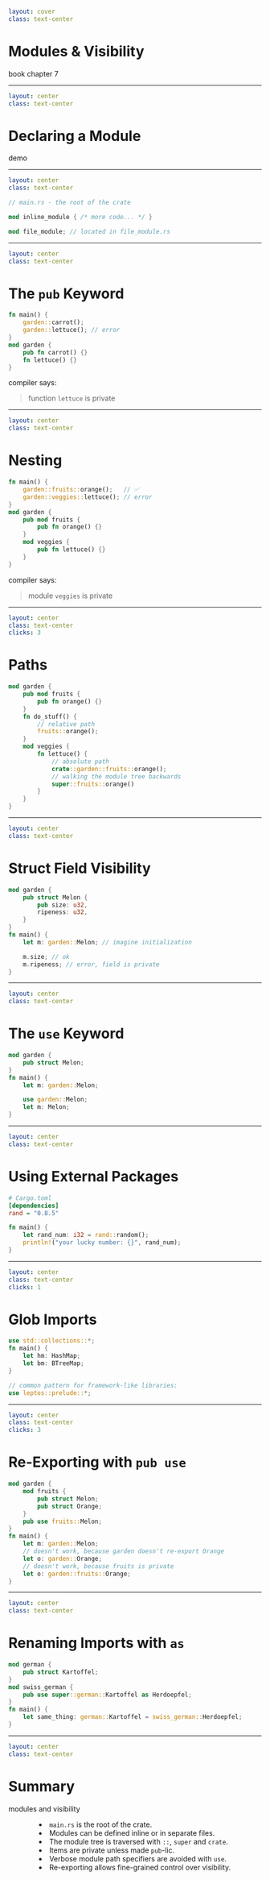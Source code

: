 ```yaml
layout: cover
class: text-center
```

# Modules & Visibility

book chapter 7

<Nr />

---

```yaml
layout: center
class: text-center
```

# Declaring a Module

demo

<Nr />

---

```yaml
layout: center
class: text-center
```

```rust
// main.rs - the root of the crate

mod inline_module { /* more code... */ }

mod file_module; // located in file_module.rs
```

<Nr />

---

```yaml
layout: center
class: text-center
```

# The `pub` Keyword

```rust {2,3,5-8}
fn main() {
    garden::carrot();
    garden::lettuce(); // error
}
mod garden {
    pub fn carrot() {}
    fn lettuce() {}
}
```

compiler says:

> function `lettuce` is private

<div
    style="background-color: red"
    class="h-0.8 rounded absolute top-76.5 left-99.5 w-6.5"
></div>

<Nr />

---

```yaml
layout: center
class: text-center
```

# Nesting

```rust {2,3,5-12}
fn main() {
    garden::fruits::orange();   // ✅
    garden::veggies::lettuce(); // error
}
mod garden {
    pub mod fruits {
        pub fn orange() {}
    }
    mod veggies {
        pub fn lettuce() {}
    }
}
```

compiler says:

> module `veggies` is private

<div
    style="background-color: red"
    class="h-0.8 rounded absolute top-82 left-85 w-5"
></div>
<div
    style="background-color: red"
    class="h-0.8 rounded absolute top-88.5 left-98 w-7"
></div>

<Nr />

---

```yaml
layout: center
class: text-center
clicks: 3
```

# Paths

```rust {2-4,6-7|1-4,9,11-12,16-17|1-4,9,13-14,16-17|all} {at: 0}
mod garden {
    pub mod fruits {
        pub fn orange() {}
    }
    fn do_stuff() {
        // relative path
        fruits::orange();
    }
    mod veggies {
        fn lettuce() {
            // absolute path
            crate::garden::fruits::orange();
            // walking the module tree backwards
            super::fruits::orange()
        }
    }
}
```

<div
    style="background-color: red"
    class="h-0.8 rounded absolute top-96 left-98 w-12"
    v-click="[1,2]"
></div>
<div
    style="background-color: red"
    class="h-0.8 rounded absolute top-108 left-98 w-12"
    v-click="[2,3]"
></div>

<Nr />

---

```yaml
layout: center
class: text-center
```

# Struct Field Visibility

```rust {2-5|8|3-4,10-11}
mod garden {
    pub struct Melon {
        pub size: u32,
        ripeness: u32,
    }
}
fn main() {
    let m: garden::Melon; // imagine initialization

    m.size; // ok
    m.ripeness; // error, field is private
}
```

<Nr />

---

```yaml
layout: center
class: text-center
```

# The `use` Keyword

```rust {1-3,5|1-3,7-8}
mod garden {
    pub struct Melon;
}
fn main() {
    let m: garden::Melon;

    use garden::Melon;
    let m: Melon;
}
```

<Nr />

---

```yaml
layout: center
class: text-center
```

# Using External Packages

<!-- toml renders wierdly, ini is close enough -->
```ini
# Cargo.toml
[dependencies]
rand = "0.8.5"
```

<div class="h-2"></div>

```rust
fn main() {
    let rand_num: i32 = rand::random();
    println!("your lucky number: {}", rand_num);
}
```

<Nr />

---

```yaml
layout: center
class: text-center
clicks: 1
```

# Glob Imports

```rust {1-5|7-8} {at: 0}
use std::collections::*;
fn main() {
    let hm: HashMap;
    let bm: BTreeMap;
}

// common pattern for framework-like libraries:
use leptos::prelude::*;
```

<div
    style="background-color: red"
    class="h-0.8 rounded absolute top-58 left-122 w-6"
    v-click="[0,1]"
></div>

<Nr />

---

```yaml
layout: center
class: text-center
clicks: 3
```

# Re-Exporting with `pub use`

```rust {1-7|1-7,9|1-7,10-11|1-7,12-13}
mod garden {
    mod fruits {
        pub struct Melon;
        pub struct Orange;
    }
    pub use fruits::Melon;
}
fn main() {
    let m: garden::Melon;
    // doesn't work, because garden doesn't re-export Orange
    let o: garden::Orange;
    // doesn't work, because fruits is private
    let o: garden::fruits::Orange;
}
```

<div
    style="background-color: red"
    class="h-0.8 rounded absolute top-69 left-64 w-16"
    v-click="[0,1]"
></div>

<Nr />

---

```yaml
layout: center
class: text-center
```

# Renaming Imports with `as`

```rust
mod german {
    pub struct Kartoffel;
}
mod swiss_german {
    pub use super::german::Kartoffel as Herdoepfel;
}
fn main() {
    let same_thing: german::Kartoffel = swiss_german::Herdoepfel;
}
```

<div
    style="background-color: red"
    class="h-0.8 rounded absolute top-78 left-139 w-31"
></div>

<Nr />

---

```yaml
layout: center
class: text-center
```

# Summary

modules and visibility

<div style="display: flex">
  <div style="flex-grow: 1"></div>
  <div style="text-align: left">
    <li><code>main.rs</code> is the root of the crate.</li>
    <li>Modules can be defined inline or in separate files.</li>
    <li>The module tree is traversed with <code>::</code>, <code>super</code> and <code>crate</code>.</li>
    <li>Items are private unless made <code>pub</code>-lic.</li>
    <li>Verbose module path specifiers are avoided with <code>use</code>.</li>
    <li>Re-exporting allows fine-grained control over visibility.</li>
  </div>
  <div style="flex-grow: 1"></div>
</div>

<Nr />
